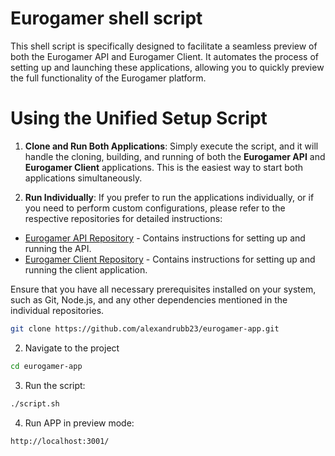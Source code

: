 # Eurogamer shell script

This shell script is specifically designed to facilitate a seamless preview of both the Eurogamer API and Eurogamer Client. It automates the process of setting up and launching these applications, allowing you to quickly preview the full functionality of the Eurogamer platform.

# Using the Unified Setup Script

1. **Clone and Run Both Applications**: Simply execute the script, and it will handle the cloning, building, and running of both the **Eurogamer API** and **Eurogamer Client** applications. This is the easiest way to start both applications simultaneously.

2. **Run Individually**: If you prefer to run the applications individually, or if you need to perform custom configurations, please refer to the respective repositories for detailed instructions:

- [Eurogamer API Repository](https://github.com/alexandrubb23/eurogamer-api) - Contains instructions for setting up and running the API.
- [Eurogamer Client Repository](https://github.com/alexandrubb23/eurogamer-api) - Contains instructions for setting up and running the client application.

Ensure that you have all necessary prerequisites installed on your system, such as Git, Node.js, and any other dependencies mentioned in the individual repositories.

```bash
git clone https://github.com/alexandrubb23/eurogamer-app.git
```

2. Navigate to the project

```bash
cd eurogamer-app
```

3. Run the script:

```bash
./script.sh
```

4. Run APP in preview mode:

```bash
http://localhost:3001/
```

